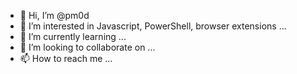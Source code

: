 - 👋 Hi, I’m @pm0d
- 👀 I’m interested in Javascript, PowerShell, browser extensions ...
- 🌱 I’m currently learning ...
- 💞️ I’m looking to collaborate on ...
- 📫 How to reach me ...

<!---
pm0d/pm0d is a ✨ special ✨ repository because its `README.md` (this file) appears on your GitHub profile.
You can click the Preview link to take a look at your changes.
--->
